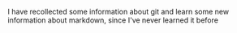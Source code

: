 I have recollected some information about git and learn some new information about markdown, since I've never learned it before
